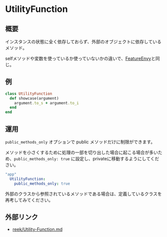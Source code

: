 # UtilityFunction

## 概要

インスタンスの状態に全く依存しておらず、外部のオブジェクトに依存しているメソッド。

selfメソッドや変数を使っているか使っていないかの違いで、[FeatureEnvy](https://github.com/startup-technology/sideci-docs/blob/master/reek/FeatureEnvy.md)と同じ。

## 例

```ruby
class UtilityFunction
  def showcase(argument)
    argument.to_s + argument.to_i
  end
end
```

## 運用

`public_methods_only` オプションで public メソッドだけに制限ができます。

メソッドを小さくするために処理の一部を切り出した場合に起こる場合が多いため、`public_methods_only: true` に設定し、privateに移動するようにしてください。

```yaml
"app"
  UtilityFunction:
    public_methods_only: true
```

外部のクラスから参照されているメソッドである場合は、定義しているクラスを再考してみてください。

## 外部リンク

- [reek/Utility-Function.md](https://github.com/troessner/reek/blob/master/docs/Utility-Function.md)
